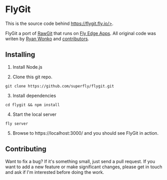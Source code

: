 # FlyGit

This is the source code behind https://flygit.fly.io/>.

FlyGit a port of [RawGit](https://rawgit.com/) that runs on [Fly Edge Apps](fly.io/mix/edge-applications/). All original code was writen by [Ryan Wonko](https://github.com/rgrove) and [contributors](https://github.com/rgrove/rawgit/graphs/contributors).

## Installing

1. Install Node.js

2. Clone this git repo.
```
git clone https://github.com/superfly/flygit.git
```

3. Install dependencies
```
cd flygit && npm install
```

4. Start the local server
```
fly server
```

5. Browse to https://localhost:3000/ and you should see FlyGit in action.

## Contributing

Want to fix a bug? If it's something small, just send a pull request. If you
want to add a new feature or make significant changes, please get in touch and
ask if I'm interested before doing the work.